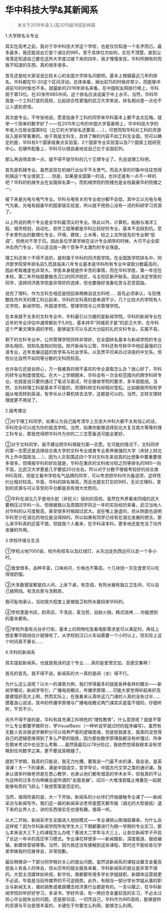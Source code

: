
# 华中科技大学&其新闻系  

> 本文于2016年录入/高2015级16班彭梓霖  


1.大学排名与专业

其实在高考之前，我对于华中科技大学这个学校，也是仅仅知道一个名字而已。最多最多，我还能说出它是个湖北的985，至于具体位次如何，实在不清楚。直到尘埃落定知道自己要在这所大学度过接下来的四年，我才慢慢发现，华科所拥有的而我不知道的东西，真的很多很多。

首先还是给大家说说比较关心的全国大学排名问题吧。基本上根据最近几年的排名，华科都在10-20这个区间浮动。总体来看，掉出前15的时候非常少，而能够冲进前10的时候也不多。就最新的2016年排名来看，在中国校友网排行榜上，华科居于第13位。在30多所985中间，这个排名应该说属于中上水平。当然，华科毕竟是一个工科打底的高校，比起综合性更强的武汉大学来说，排名相对差一点也不让人感到奇怪。

其次是专业。不夸张地说，愿意投身于工科的同学来华科基本上都不会太后悔。就举一个简单的数字好了——在2015年公布的中国大学富豪榜上，华中科技大学的年收入位居全国第8位（比它的大学排名还要高……），可想而知华科对工科的资源投入是非常看重的。由于我是文科生，具体了解的内容不如工科生全面。但可以确定的是，华科有5个国家级重点实验室，2个国家专业实验室以及7个国家工程研究中心。在硬件配备上，华科可以很自豪地说自己位于全国前列。

那么再说得具体一点，就不得不提华科的几个王牌专业了。先说说理工科吧。

首先是机械专业。虽然说现在机械行业似乎不太景气，而且大家的印象中往往觉得机械这个专业很民工……但是，如果是全国第一的话，也许还是有一点不一样的吧？华科的机械专业在全国排名第一。而机械学院的院楼也是全校最豪华的院楼之一。

接下来是光电与电气专业。华科与电有关的专业收分都不会低，其中又以光电与电气为甚。光电有超豪华的国家级实验室，所以就不用担心没有一流的科研学习资源了。

以上所说的两个专业是全华科最顶尖的专业。除此以外，计算机，船舶与海洋工程，城市规划，自动化，软件工程等都是华科比较好的专业，基本不会踩到坑。至于未曾列出的数理化专业，环境，建筑，土木等，较之上文所提及的专业稍“低调”，但绝对不至于坑。因此各位学弟学妹在设计专业顺序的时候，大可不必全部冲击热门专业，可以适当放一两个竞争不太激烈的专业保底。

理工科还有个不得不说的，是附属于华科的同济医学院。在全国医学院排名中，同济医学院常年排名前5,而其临床八年专业基本是华科所有专业中录取分数最高的，因此考取难度也非常大。学医本身就是件辛苦的事情，而在华科学医，第一年住在本校，第二年开始就要搬去汉口的同济校区，与主校区断开联系。因此决定学医的同学，选择同济医学院是非常好的选择，但也要做好准备吃苦与忍受孤独。

说完了理科，作为文科生咱还是绕回来稍微说说文科吧……首先必须承认，与狂拽酷炫吊炸天的理工科比起来，华科的文科真的是单调不少。几个比较大的学院有人文学院，新闻学院，外国语学院，管理学院与公共管理学院。

在本来就不太多的文科专业中，华科最引以为傲的是新闻学院。华科的新闻专业在近年的专业评估中通常都处于5,6位，基本持平“同城双子星”的武汉大学。在华科这个严重文理失调的学校，能够诞生可以与武大分庭抗礼的文科专业，实属不易。

剩下的文科专业中，公共管理学院同样非常好，在全国排名基本与新闻学院的专业排名相同，但知名度相对较低。除开新闻与公管，华科还有号称华中地区最强的日语专业，近年发展迅猛的哲学系与社会学系，以及贾平凹来办过讲座的中文系，但性价比自然不如同等分数的文科院校高。

也许各位还是会担心，万一我被真的很不喜欢的专业录取怎么办？放心好了，华科的转专业制度很宽松。在大一上学期期末，华科会有一次全校范围内的跨学科转专业。也就是说只要你通过了笔试与面试，符合接收学院的要求，多半就能成。当然，文科转理工科是基本不可能的，而理科转文科却相对宽松。比如据我所知有学姐从电信转到英语，有学长从计算机转去法学，这都是可以的。当然，文转文理转理就更不用说了。

2.报考建议

①对于理工科同学，如果认为自己报考清华上交浙大中科大都不太有信心的话，华科完全可以成为你的首选学校。当然，如果你能够选择到北大复旦南大等等的理工科专业，那我觉得把华科作为你的二三志愿备选可能会更好。

②对于文科同学，我不建议把华科填报为第一志愿。在可能的情况下，文科同学的第一志愿还是选择综合类大学的文科专业或者专业素养极强的大学（央财上财北外上外中国政法…..），因为人文氛围这四个字对文科生来说真的比想象中要重要很多很多。但填报华科的好处就是，华科在重庆的文科收分较之同等排名的985一向不高，比武汉大学更是几乎要低20分左右。所以对于分数不够报考较好的综合类985高校，但是又看中学校名气品牌的同学，可以考虑把华科作为备选项，这样性价比相对较高。毕竟，华科的排名够高，而且也是实打实的985，无论文理科，拿到的资源与可以享受的平台都是具有很大优势的。

③华科在湖北几乎是地头蛇（非贬义）级别的高校。虽然在外界看来同城的武大要稍压过华科一头，但根据我以及周围同学将近一年的实际经历来看，武汉当地人对华科的认可度极高，甚至很多时候超过武大。说在嘴上是虚的，但从侧面也说明华科至少在湖北的地位是没得辩的。所以如果有同学已经有在湖北发展的想法，那么来华科真的还蛮不错。但就我个人看来，在华科读本科，更多地还是充当了向外发展的作用。

3.学校环境与生活

①学校占地7000亩，校内有校车以及红绿灯，从东边走到西边可以走一个多小时。

②食堂很多，品种丰富，口味尚可，价格也不算高，十几块钱一天在食堂可以吃得很舒服。

③大多数寝室都是四人间，上床下桌，有空调，有热水器有独立卫生间，可以自己接网线。有洗衣房与洗鞋房。

我可耻地承认，当初很大程度上是被独卫和热水器拐来华科的。

④学校里面书店，奶茶店，干洗店，麦当劳，自助火锅，韩式烧烤……你能想到的基本都有。

⑤学校外面有光谷步行街，基本上的购物吃饭看电影需求是可以满足的，再往上想走奢华路线估计就够呛了。从学校到汉口火车站需要一个小时以上，但实际上这个时间真不算长……

4.华科的新闻系

其实提起新闻系，也就是我读的这个专业……真的是爱恨交加，百感交集啊！

首先的首先，我不得不说，新闻系的大一真的是闲（水）得不行。

为什么这么说呢？以大一的课表为例，我们学得最多的就是各种各样的概论——新闻学概论，新闻学导引，广播电视概论，传播学原理……可能大家觉得听起来好高屋建瓴好高大上啊，然而实际上，在我看来认真听这几门课的人真的没有过半……摸着良心说话，其中的传播学原理与广播电视概论两门课其实是蛮不错的，仔细听听，干货不少。

另外不得不提的是，华科有其充满工科特色的“理性教育”。什么意思呢？就是不管什么专业都要学微积分，学VisualBasic（一种听说早就过时的程序编写）。虽然有无数人告诉我说学微积分可以培养严密的逻辑思维，但是恕我直言，我真的没觉得自己的逻辑思维得到了多么严密的锻炼，因为那些数学原理我都没有听懂过，所幸在期末考试中也没怎么考察……虽然我最后以78分险过，我依然觉得我根本没有领略到任何数学之美，更不要说其精髓了。

提到下学期，我真的只能说，我无力吐槽。要我说一门最不水的课，我会说，是英语课！大一下的课表，满是中国语文，哲学导论，中国古代文学之类的通识课。我承认很多时候老师是在悉心教学，也承认他们都有很高的学术水平，但我真的不认为这样的过多方向伸展会是所谓的“全面发展”。试问一大堆浅尝辄止堆叠在一起就能够有质的飞跃么？我想答案是否定的。

当然，值得欣喜的是，大一下开始，新闻系的小伙伴们开始接触专业课了——新闻采访与新闻写作。我们这一届的新闻采访老师是楚天都市报（湖北的大型报纸）退下来的业界人士，讲的东西很实在也很有趣，值得一听。

从大二开始，新闻系学生全面进入地狱模式——专业课排山倒海般袭来。为什么会这样呢？因为华科新闻学院所有学生大三下期都要进行为期一学期的专业实习，那么本来该大三下上的课程怎么办呢？塞进大二学年与大三上，让各位新闻学子开启了长达一年半的高压学习模式。专业课花样很多——新闻摄影，深度报道，报纸编辑，新媒体营销等等。当然，因为我还没有接触到这些课程，暂时还不能给各位学弟学妹我的切身体会，非常抱歉。

最后稍微讲一下部分同学相对关心的就业问题。虽然说新闻系的课程设置含金量高低各人有各人的体会，但从历年的就业报告来看，华科新闻系的就业是非常不错的。大型主流媒体如央视，新华社，南都都有很多学长学姐就职。新媒体运营就更不必说，毕竟是当前传媒界的不可逆趋势。此外，有相当一部分学长学姐从事的职业与新闻无关，诸如销售或者跳槽去经济类行业都是有的。一言以蔽之，在华科新闻学院四年好好学习，多读书，学好外语，有一两份含金量较高的实习，不必太过担心毕业就失业的问题。还是那句话，一切凭自己。华科作为985高校，能够提供的资源与平台是很丰富的，关键在于你要怎么利用，能够怎么利用。


